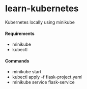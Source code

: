 # learn-kubernetes

Kubernetes locally using minikube

<h4>Requirements</h4>
<ul>
  <li>minikube</li>
  <li>kubectl</li>
</ul>

<h4>Commands</h4>
<ul>
  <li>minikube start</li>
  <li>kubectl apply -f flask-project.yaml</li>
  <li>minikube service flask-service</li>
</ul>
